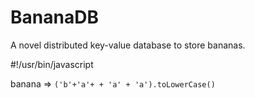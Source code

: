 # BananaDB
A novel distributed key-value database to store bananas.

#!/usr/bin/javascript

banana =>  `('b'+'a'+ + 'a' + 'a').toLowerCase()`